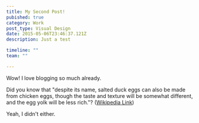```yaml
---
title: My Second Post!
pubished: true
category: Work
post_type: Visual Design
date: 2015-05-06T23:46:37.121Z
description: Just a test

timeline: ""
team: ""

---
```


Wow! I love blogging so much already.

Did you know that "despite its name, salted duck eggs can also be made from
chicken eggs, though the taste and texture will be somewhat different, and the
egg yolk will be less rich."?
([Wikipedia Link](https://en.wikipedia.org/wiki/Salted_duck_egg))

Yeah, I didn't either.
